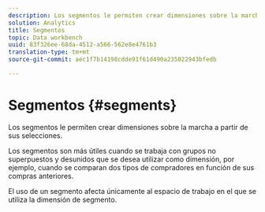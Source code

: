 ```yaml
---
description: Los segmentos le permiten crear dimensiones sobre la marcha a partir de sus selecciones.
solution: Analytics
title: Segmentos
topic: Data workbench
uuid: 83f326ee-68da-4512-a566-562e8e4761b3
translation-type: tm+mt
source-git-commit: aec1f7b14198cdde91f61d490a235022943bfedb

---
```



# Segmentos {#segments}

Los segmentos le permiten crear dimensiones sobre la marcha a partir de sus selecciones.

Los segmentos son más útiles cuando se trabaja con grupos no superpuestos y desunidos que se desea utilizar como dimensión, por ejemplo, cuando se comparan dos tipos de compradores en función de sus compras anteriores.

El uso de un segmento afecta únicamente al espacio de trabajo en el que se utiliza la dimensión de segmento.
